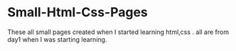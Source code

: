 # Small-Html-Css-Pages
These all  small pages created  when I started learning  html,css .
all are from day1 when  I was starting learning.
